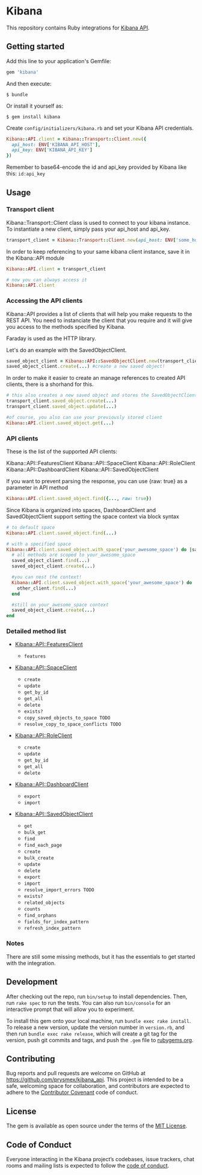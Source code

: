 # Kibana

This repository contains Ruby integrations for [Kibana API](https://www.elastic.co/guide/en/kibana/7.x/using-api.html).

## Getting started

Add this line to your application's Gemfile:

```ruby
gem 'kibana'
```

And then execute:

    $ bundle

Or install it yourself as:

    $ gem install kibana

Create `config/initializers/kibana.rb` and set your Kibana API credentials.

```ruby
Kibana::API.client = Kibana::Transport::Client.new({
  api_host: ENV['KIBANA_API_HOST'],
  api_key: ENV['KIBANA_API_KEY']
})
```

Remember to base64-encode the id and api_key provided by Kibana like this: `id:api_key`

## Usage

### Transport client

Kibana::Transport::Client class is used to connect to your kibana instance. To instantiate a new client, simply pass
your api_host and api_key.

```ruby
transport_client = Kibana::Transport::Client.new(api_host: ENV['some_host'], api_key: ENV['some_host'])
```

In order to keep referencing to your same kibana client instance, save it in the Kibana::API module
```ruby
Kibana::API.client = transport_client

# now you can always access it
Kibana::API.client
```

### Accessing the API clients

Kibana::API provides a list of clients that will help you make requests to the REST API. You need to instanciate the client that you require and it will give you access to the methods specified by Kibana.

Faraday is used as the HTTP library.

Let's do an example with the SavedObjectClient.

```ruby
saved_object_client = Kibana::API::SavedObjectClient.new(transport_client)
saved_object_client.create(...) #create a new saved object!
```

In order to make it easier to create an manage references to created API clients, there is a shorhand for this.
```ruby
# this also creates a new saved object and stores the SavedObjectClient instance reference for future use!
transport_client.saved_object.create(...)
transport_client.saved_object.update(...)

#of course, you also can use your previously stored client
Kibana::API.client.saved_object.get(...)
```

### API clients

These is the list of the supported API clients:

Kibana::API::FeaturesClient
Kibana::API::SpaceClient
Kibana::API::RoleClient
Kibana::API::DashboardClient
Kibana::API::SavedObjectClient

If you want to prevent parsing the response, you can use {raw: true} as a parameter in API method

```ruby
Kibana::API.client.saved_object.find({..., raw: true})
```

Since Kibana is organized into spaces, DashboardClient and SavedObjectClient support setting the space context via block syntax

```ruby
# to default space
Kibana::API.client.saved_object.find(...)

# with a specified space
Kibana::API.client.saved_object.with_space('your_awesome_space') do |saved_object_client|
  # all methods are scoped to your_awesome_space
  saved_object_client.find(...)
  saved_object_client.create(...)

  #you can nest the context!
  Kibana::API.client.saved_object.with_space('your_awesome_space') do |other_client|
    other_client.find(...)
  end

  #still on your_awesome_space context
  saved_object_client.create(...)
end
```


### Detailed method list

- [Kibana::API::FeaturesClient](https://www.elastic.co/guide/en/kibana/master/features-api-get.html)
  - `features`

- [Kibana::API::SpaceClient](https://www.elastic.co/guide/en/kibana/master/spaces-api.html)
  - `create` 
  - `update`
  - `get_by_id`
  - `get_all`
  - `delete`
  - `exists?`
  - `copy_saved_objects_to_space TODO`
  - `resolve_copy_to_space_conflicts TODO`

- [Kibana::API::RoleClient](https://www.elastic.co/guide/en/kibana/master/role-management-api.html)
  - `create`
  - `update`
  - `get_by_id`
  - `get_all`
  - `delete`

- [Kibana::API::DashboardClient](https://www.elastic.co/guide/en/kibana/master/dashboard-api.html)
  - `export`
  - `import`

- [Kibana::API::SavedObjectClient](https://www.elastic.co/guide/en/kibana/master/saved-objects-api.html)
  - `get`
  - `bulk_get`
  - `find`
  - `find_each_page`
  - `create`
  - `bulk_create`
  - `update`
  - `delete`
  - `export`
  - `import`
  - `resolve_import_errors TODO`
  - `exists?`
  - `related_objects`
  - `counts`
  - `find_orphans`
  - `fields_for_index_pattern`
  - `refresh_index_pattern`

### Notes

There are still some missing methods, but it has the essentials to get started with the integration.

## Development

After checking out the repo, run `bin/setup` to install dependencies. Then, run `rake spec` to run the tests. You can also run `bin/console` for an interactive prompt that will allow you to experiment.

To install this gem onto your local machine, run `bundle exec rake install`. To release a new version, update the version number in `version.rb`, and then run `bundle exec rake release`, which will create a git tag for the version, push git commits and tags, and push the `.gem` file to [rubygems.org](https://rubygems.org).

## Contributing

Bug reports and pull requests are welcome on GitHub at https://github.com/prysmex/kibana_api. This project is intended to be a safe, welcoming space for collaboration, and contributors are expected to adhere to the [Contributor Covenant](http://contributor-covenant.org) code of conduct.

## License

The gem is available as open source under the terms of the [MIT License](https://opensource.org/licenses/MIT).

## Code of Conduct

Everyone interacting in the Kibana project’s codebases, issue trackers, chat rooms and mailing lists is expected to follow the [code of conduct](https://github.com/prysmex/kibana_api/blob/master/CODE_OF_CONDUCT.md).
